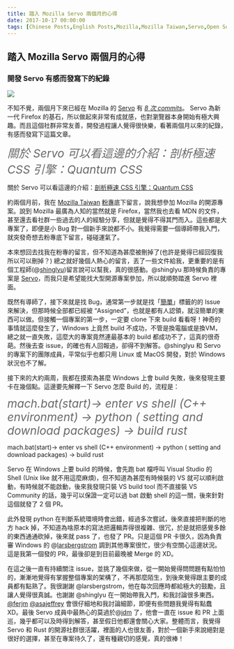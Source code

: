```yaml
---
title: 踏入 Mozilla Servo 兩個月的心得
date: 2017-10-17 00:00:00
tags: [Chinese Posts,English Posts,Mozilla,Mozilla Taiwan,Servo,Open Source,Chinese,]
---
```



## 踏入 Mozilla Servo 兩個月的心得

### 開發 Servo 有感而發寫下的紀錄

<img class="dz t u gs ak" src="https://miro.medium.com/max/2916/0*daP-rFRZjuTsI1mY.jpg" role="presentation"><br/>

不知不覺，兩個月下來已經在 Mozilla 的 <a href="https://github.com/servo/servo" class="dj by hv hw hx hy" target="_blank" rel="noopener nofollow">Servo</a> 有 <a href="https://github.com/servo/servo/commits?author=tigercosmos" class="dj by hv hw hx hy" target="_blank" rel="noopener nofollow"><em class="hz">8 次 commits</em></a>。 Servo 為新一代 Firefox 的基石，所以做起來非常有成就感，也對瀏覽器本身開始有極大興趣。而且這個社群非常友善，開發過程讓人覺得很快樂，看著兩個月以來的紀錄，有感而發寫下這篇文章。

<!-- more --> 

<span style="font-size: 26px; color: #696969; font-style:italic">關於 Servo 可以看這邊的介紹：剖析極速 CSS 引擎：Quantum CSS</span>

關於 Servo 可以看這邊的介紹：<a class="dj by hv hw hx hy" target="_blank" rel="noopener" href="/@moz2000tw/剖析極速-css-引擎-quantum-css-原名stylo-上-723f08d064f1">剖析極速 CSS 引擎：Quantum CSS</a>

約兩個月前，我在 <a href="https://medium.com/u/3dde774e776b?source=post_page-----9eaf41e021f9----------------------" class="id az by" target="_blank" rel="noopener">Mozilla Taiwan</a> <a href="https://www.facebook.com/MozillaTaiwan/" class="dj by hv hw hx hy" target="_blank" rel="noopener nofollow">粉專</a>底下留言，說我想參加 Mozilla 的開源專案。說到 Mozilla 最廣為人知的當然就是 Firefox，當然我也去看 MDN 的文件，甚至還去看社群一些過去的人的經驗分享，但就是覺得不得其門而入。這些都是大專案了，即便是小 Bug 對一個新手來說都不小。我覺得需要一個導師帶我入門，就突發奇想去粉專底下留言，碰碰運氣了。

本來想回去找我在粉專的留言，但不知道為甚麼被刪掉了(也許是覺得已經回復我所以可以刪掉？) 總之就好幾個人熱心的留言，丟了一些文件給我，更重要的是有個工程師(@<a href="https://github.com/shinglyu" class="dj by hv hw hx hy" target="_blank" rel="noopener nofollow">shinglyu</a>)留言說可以幫我，真的很感動。@shinglyu 那時候負責的專案是 <a href="https://github.com/servo/servo" class="dj by hv hw hx hy" target="_blank" rel="noopener nofollow">Servo</a>，而我只是希望能找大型開源專案參加，所以就順勢踏進 Servo 裡面。

既然有導師了，接下來就是找 Bug，通常第一步就是找「<a href="https://github.com/servo/servo/labels/E-easy" class="dj by hv hw hx hy" target="_blank" rel="noopener nofollow">簡單</a>」標籤的的 Issue 來解決，但那時候全部都已經被 “Assigned”，也就是都有人認領，就沒簡單的東西可以做。但接觸一個專案的第一步，一定要 clone 下來 build 看看呀！神奇的事情就這麼發生了，Windows 上竟然 build 不成功，不管是換電腦或是換VM，總之就一直失敗，這麼大的專案竟然連最基本的 build 都成功不了，這真的很奇葩。然後去查 issue，的確也有人回報過，卻得不到解答。@shinglyu 和 Servo 的專案下的團隊成員，平常似乎也都只用 Linux 或 MacOS 開發，對於 Windows 狀況也不了解。

接下來的大約兩周，我都在摸索為甚麼 Windows 上會 build 失敗，後來發現主要卡在幾個點。這邊要先解釋一下 Servo 怎麼 Build 的，流程是：

<span style="font-size: 26px; color: #696969; font-style:italic">mach.bat(start)→ enter vs shell (C++ environment) -> python ( setting and download packages) -> build rust</span>

mach.bat(start)→ enter vs shell (C++ environment) -&gt; python ( setting and download packages) -&gt; build rust

Servo 在 Windows 上要 build 的時候，會先跑 bat 檔呼叫 Visual Studio 的 Shell (Unix like 就不用這麼麻煩)，但不知道為甚麼有時候裝的 VS 就可以順利啟動，有時候就不能啟動，後來我發現只裝 VS build tool 而不直接裝 VS Community 的話，幾乎可以保證一定可以過 bat 啟動 shell 的這一關，後來針對這個就發了 2 個 PR。

此外發現 python 在判斷系統環境時會出錯，經過多次嘗試，後來直接把判斷的地方 hack 掉，不知道為啥原本的寫法把邏輯弄得很複雜、很冗，於是就把感覺多餘的東西通通砍掉，後來就 pass 了，也發了 PR。只是這個 PR 卡很久，因為負責審 Windows 的 @<a href="https://github.com/larsbergstrom" class="dj by hv hw hx hy" target="_blank" rel="noopener nofollow">larsbergstrom</a> 調到其他專案很忙，很少有空關心這邊狀況。這是我第一個發的 PR，最後卻是到目前最晚被 Merge 的 XD。

在這之後一直有持續關注 issue，並挑了幾個來做，從一開始覺得問問題有點怕怕的，漸漸地覺得有掌握整個專案的架構了，不再那麼陌生，到後來覺得跟主要的成員都有點熟了。我很謝謝 @larsbergstrom，他在每次回應時都給極大的鼓勵，且讓人覺得很真誠。也謝謝 @shinglyu 在一開始帶我入門，和我討論很多東西。<a href="https://github.com/ferjm" class="dj by hv hw hx hy" target="_blank" rel="noopener nofollow">@ferjm</a> <a href="https://github.com/asajeffrey" class="dj by hv hw hx hy" target="_blank" rel="noopener nofollow">@asajeffrey</a> 會很仔細地和我討論細節，即便有些問題我覺得有點蠢 XD。最後 Servo 成員中最熱心的莫過於@<a href="https://github.com/jdm" class="dj by hv hw hx hy" target="_blank" rel="noopener nofollow">jdm</a> 了，他會一直在 issue 和 PR 上面巡，幾乎都可以及時得到解答，甚至假日他都還會關心大家。整體而言，我覺得 Servo 和 Rust 的開源社群很活躍，裡面的人也很友善，對於一個新手來說絕對是很好的選擇，甚至在專案待久了，還有種親切的感覺，真的很棒！
